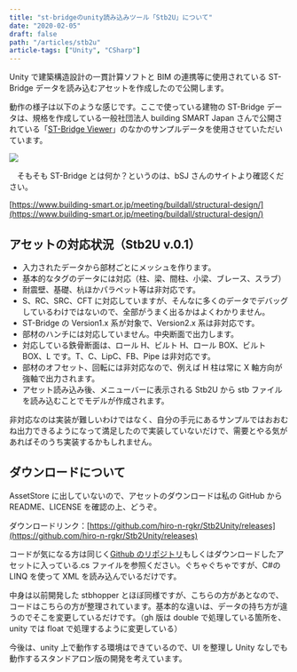 ```yaml
---
title: "st-bridgeのunity読み込みツール「Stb2U」について"
date: "2020-02-05"
draft: false
path: "/articles/stb2u"
article-tags: ["Unity", "CSharp"]
---
```


Unity で建築構造設計の一貫計算ソフトと BIM の連携等に使用されている ST-Bridge データを読み込むアセットを作成したので公開します。

動作の様子は以下のような感じです。ここで使っている建物の ST-Bridge データは、規格を作成している一般社団法人 building SMART Japan さんで公開されている「[ST-Bridge Viewer](https://www.building-smart.or.jp/old/download/files/20171030_st.zip)」のなかのサンプルデータを使用させていただいています。

[![](https://1.bp.blogspot.com/-IIo29ddUg58/Xjoap7b_a9I/AAAAAAAABvg/KFJGHy6UBhE2tWtAPuN57ctc7PxLnLz4gCLcBGAsYHQ/s640/stb2u.gif)](https://1.bp.blogspot.com/-IIo29ddUg58/Xjoap7b_a9I/AAAAAAAABvg/KFJGHy6UBhE2tWtAPuN57ctc7PxLnLz4gCLcBGAsYHQ/s1600/stb2u.gif)

[](https://draft.blogger.com/null)　そもそも ST-Bridge とは何か？というのは、bSJ さんのサイトより確認ください。

[https://www.building-smart.or.jp/meeting/buildall/structural-design/](https://www.building-smart.or.jp/meeting/buildall/structural-design/)

## アセットの対応状況（Stb2U v.0.1）


- 入力されたデータから部材ごとにメッシュを作ります。
- 基本的なタグのデータには対応（柱、梁、間柱、小梁、ブレース、スラブ）
- 耐震壁、基礎、杭ほかパラペット等は非対応です。
- S、RC、SRC、CFT に対応していますが、そんなに多くのデータでデバッグしているわけではないので、全部がうまく出るかはよくわかりません。
- ST-Bridge の Version1.x 系が対象で、Version2.x 系は非対応です。
- 部材のハンチには対応していません。中央断面で出力します。
- 対応している鉄骨断面は、ロール H、ビルト H、ロール BOX、ビルト BOX、L です。T、C、LipC、FB、Pipe は非対応です。
- 部材のオフセット、回転には非対応なので、例えば H 柱は常に X 軸方向が強軸で出力されます。
- アセット読み込み後、メニューバーに表示される Stb2U から stb ファイルを読み込むことでモデルが作成されます。

非対応なのは実装が難しいわけではなく、自分の手元にあるサンプルではおおむね出力できるようになって満足したので実装していないだけで、需要とやる気があればそのうち実装するかもしれません。

## ダウンロードについて

AssetStore に出していないので、アセットのダウンロードは私の GitHub から README、LICENSE を確認の上、どうぞ。

ダウンロードリンク：[https://github.com/hiro-n-rgkr/Stb2Unity/releases](https://github.com/hiro-n-rgkr/Stb2Unity/releases)

コードが気になる方は同じく[Github のリポジトリ](https://github.com/hiro-n-rgkr/Stb2Unity)もしくはダウンロードしたアセットに入っている.cs ファイルを参照ください。ぐちゃぐちゃですが、C#の LINQ を使って XML を読み込んでいるだけです。

中身は以前開発した stbhopper とほぼ同様ですが、こちらの方があとなので、コードはこちらの方が整理されています。基本的な違いは、データの持ち方が違うのでそこを変更しているだけです。（gh 版は double で処理している箇所を、unity では float で処理するように変更している）

今後は、unity 上で動作する環境はできているので、UI を整理し Unity なしでも動作するスタンドアロン版の開発を考えています。
